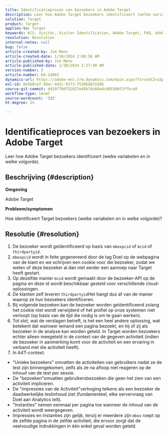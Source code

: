 ```yaml
---
title: Identificatieproces van bezoekers in Adobe Target
description: Leer hoe Adobe Target bezoekers identificeert (welke variabelen en in welke volgorde).
solution: Target
product: Target
applies-to: Target
keywords: KCS, Visitor, Visitor Identification, Adobe Target, FAQ, Adobe Analytics, activity impressions, instances, unique bezoekers, bezoeken
resolution: Resolution
internal-notes: null
bug: false
article-created-by: Jim Menn
article-created-date: 1/30/2024 2:08:56 AM
article-published-by: Jim Menn
article-published-date: 1/30/2024 2:27:49 AM
version-number: 5
article-number: KA-14003
dynamics-url: https://adobe-ent.crm.dynamics.com/main.aspx?forceUCI=1&pagetype=entityrecord&etn=knowledgearticle&id=3e88e380-14bf-ee11-9079-6045bd006268
exl-id: 0e5b0ce7-50ec-443c-9173-f539bd831586
source-git-commit: dd19f78d752827e48b7dc68adcd95500f2ffbca0
workflow-type: tm+mt
source-wordcount: '325'
ht-degree: 1%

---
```


# Identificatieproces van bezoekers in Adobe Target


Leer hoe Adobe Target bezoekers identificeert (welke variabelen en in welke volgorde).

## Beschrijving {#description}


<b>Omgeving</b>

Adobe Target



<b>Probleem/symptomen</b>

Hoe identificeert Target bezoekers (welke variabelen en in welke volgorde)?


## Resolutie {#resolution}


1. De bezoeker wordt geïdentificeerd op basis van `mboxpcid` of `mcid` of `thirdpartyid`.
2. `mboxpcid` wordt in feite gegenereerd door de tag Doel op de webpagina van de klant en we schrijven een cookie voor die bezoeker, zodat we weten of deze bezoeker al dan niet eerder een aanroep naar Target heeft gestart.
3. Op dezelfde manier `mcid` wordt gemaakt door de bezoeker-API op de pagina en deze id wordt beschikbaar gesteld voor verschillende cloud-oplossingen.
4. De klanten zelf leveren `thirdpartyid`Het hangt dus af van de manier waarop ze hun bezoekers identificeren.
5. Bij volgende bezoeken kan de bezoeker worden geïdentificeerd zolang het cookie niet wordt verwijderd of het profiel op onze systemen niet verloopt (op basis van de tijd die nodig is om te gaan werken).
6. Tot slot, wat de verslagen betreft, is het een heel andere oplossing, wat betekent dat wanneer iemand een pagina bezoekt, en hij of zij als bezoeker in de analyse kan worden geteld. In Target worden bezoekers echter alleen meegeteld in de context van de gegeven activiteit (indien de bezoeker in aanmerking komt voor de activiteit en een ervaring in verband met die activiteit heeft).
7. In A4T-context:


- &quot;Unieke bezoekers&quot; omvatten de activiteiten van gebruikers nadat ze de test zijn binnengekomen, zelfs als ze na afloop niet reageren op de inhoud van de test per sessie.
- De &quot;bezoeken&quot;omvatten gebruikersbezoeken die geen het zien van een activiteit impliceren.
- De &quot;impressies van de Activiteit&quot;verhoging telkens als een bezoeker de daadwerkelijke testinhoud ziet (fundamenteel, elke servervraag van Doel aan Analytics telt).
- &quot;Instanties&quot; nemen eenmaal per pagina toe wanneer de inhoud van de activiteit wordt weergegeven.
- Impressies en instanties zijn gelijk, tenzij er meerdere zijn `mbox` roept op de zelfde pagina in de zelfde activiteit, die ervoor zorgt dat de veelvoudige indrukkingen in één enkel geval worden geteld.
